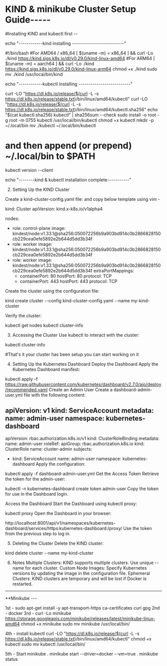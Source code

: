 # KIND & minikube Cluster Setup Guide-----

#Installing KIND and kubectl first --

echo "------------kind installing --------------------------"

#!/bin/bash
#For AMD64 / x86_64
[ $(uname -m) = x86_64 ] && curl -Lo ./kind https://kind.sigs.k8s.io/dl/v0.29.0/kind-linux-amd64
#For ARM64
[ $(uname -m) = aarch64 ] && curl -Lo ./kind https://kind.sigs.k8s.io/dl/v0.29.0/kind-linux-arm64
chmod +x ./kind
sudo mv ./kind /usr/local/bin/kind

echo "------------kubectl installing --------------------------"

curl -LO "https://dl.k8s.io/release/$(curl -L -s https://dl.k8s.io/release/stable.txt)/bin/linux/amd64/kubectl"
curl -LO "https://dl.k8s.io/release/$(curl -L -s https://dl.k8s.io/release/stable.txt)/bin/linux/amd64/kubectl.sha256"
echo "$(cat kubectl.sha256)  kubectl" | sha256sum --check
sudo install -o root -g root -m 0755 kubectl /usr/local/bin/kubectl 
chmod +x kubectl
mkdir -p ~/.local/bin
mv ./kubectl ~/.local/bin/kubectl
# and then append (or prepend) ~/.local/bin to $PATH
kubectl version --client

echo "--------kind & kubectl installation complete-----------"

2. Setting Up the KIND Cluster

Create a kind-cluster-config.yaml file:
and copy below template using vim -
 
kind: Cluster
apiVersion: kind.x-k8s.io/v1alpha4

nodes:
- role: control-plane
  image: kindest/node:v1.33.1@sha256:050072256b9a903bd914c0b2866828150cb229cea0efe5892e2b644d5dd3b34f
- role: worker
  image: kindest/node:v1.33.1@sha256:050072256b9a903bd914c0b2866828150cb229cea0efe5892e2b644d5dd3b34f
- role: worker
  image: kindest/node:v1.33.1@sha256:050072256b9a903bd914c0b2866828150cb229cea0efe5892e2b644d5dd3b34f
  extraPortMappings:
  - containerPort: 80
    hostPort: 80
    protocol: TCP
  - containerPort: 443
    hostPort: 443
    protocol: TCP

Create the cluster using the configuration file:

kind create cluster --config kind-cluster-config.yaml --name my-kind-cluster

Verify the cluster:

kubectl get nodes
kubectl cluster-info

3. Accessing the Cluster
Use kubectl to interact with the cluster:

kubectl cluster-info

#That's it your cluster has been setup you can start working on it 


4. Setting Up the Kubernetes Dashboard
Deploy the Dashboard Apply the Kubernetes Dashboard manifest:

kubectl apply -f https://raw.githubusercontent.com/kubernetes/dashboard/v2.7.0/aio/deploy/recommended.yaml
Create an Admin User Create a dashboard-admin-user.yml file with the following content:

apiVersion: v1
kind: ServiceAccount
metadata:
  name: admin-user
  namespace: kubernetes-dashboard
---
apiVersion: rbac.authorization.k8s.io/v1
kind: ClusterRoleBinding
metadata:
  name: admin-user
roleRef:
  apiGroup: rbac.authorization.k8s.io
  kind: ClusterRole
  name: cluster-admin
subjects:
- kind: ServiceAccount
  name: admin-user
  namespace: kubernetes-dashboard
Apply the configuration:

kubectl apply -f dashboard-admin-user.yml
Get the Access Token Retrieve the token for the admin-user:

kubectl -n kubernetes-dashboard create token admin-user
Copy the token for use in the Dashboard login.

Access the Dashboard Start the Dashboard using kubectl proxy:

kubectl proxy
Open the Dashboard in your browser:

http://localhost:8001/api/v1/namespaces/kubernetes-dashboard/services/https:kubernetes-dashboard:/proxy/
Use the token from the previous step to log in.

5. Deleting the Cluster
Delete the KIND cluster:

kind delete cluster --name my-kind-cluster

6. Notes
Multiple Clusters: KIND supports multiple clusters. Use unique --name for each cluster. Custom Node Images: Specify Kubernetes versions by updating the image in the configuration file. Ephemeral Clusters: KIND clusters are temporary and will be lost if Docker is restarted.


-------------------------------------------------------------------------------------------------------

**Minikube ---

1st - sudo apt-get install -y apt-transport-https ca-certificates curl gpg
2nd - docker 
3rd - curl -Lo minikube https://storage.googleapis.com/minikube/releases/latest/minikube-linux-amd64
 chmod +x minikube
sudo mv minikube /usr/local/bin/

4th - install kubectl
curl -LO "https://dl.k8s.io/release/$(curl -L -s https://dl.k8s.io/release/stable.txt)/bin/linux/amd64/kubectl"
chmod +x kubectl
sudo mv kubectl /usr/local/bin/

5th - Start minikube
. minikube start --driver=docker --vm=true 
. minikube status
